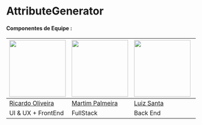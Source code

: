 # AttributeGenerator

#### Componentes de Equipe :

| <img src="https://avatars.githubusercontent.com/u/61097674?v=4" style="height:150px">  |  <img src="https://avatars.githubusercontent.com/u/90350690?v=4" style="height:150px"> |  <img src="https://static.wikia.nocookie.net/allstars_gamepedia/images/2/27/IllidanArt.jpg/revision/latest?cb=20150908134613" style="height:150px">  |   <img src="" style="height:150px">  |
|---|---|---|---|
| <a href="https://github.com/RicMerces"> Ricardo Oliveira </a>  |  <a href="https://github.com/martimpalmeira"> Martim Palmeira </a>   |   <a href="https://github.com/LuizGSSantana"> Luiz Santa </a>  |   <a href="https://github.com/LuizGSSantana"> Claubson </a> 
| UI & UX + FrontEnd |  FullStack |   Back End |   Front End

